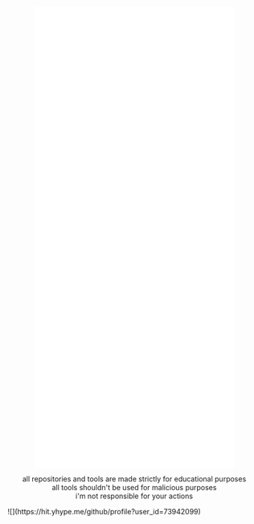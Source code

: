 <p align=center>
  <img align="center" src="/github-metrics.svg" alt="Metrics" width="400">
</p>
<p align=center>
  all repositories and tools are made strictly for educational purposes<br>
  all tools shouldn't be used for malicious purposes<br>
  i'm not responsible for your actions<br>
</p>
![](https://hit.yhype.me/github/profile?user_id=73942099)
